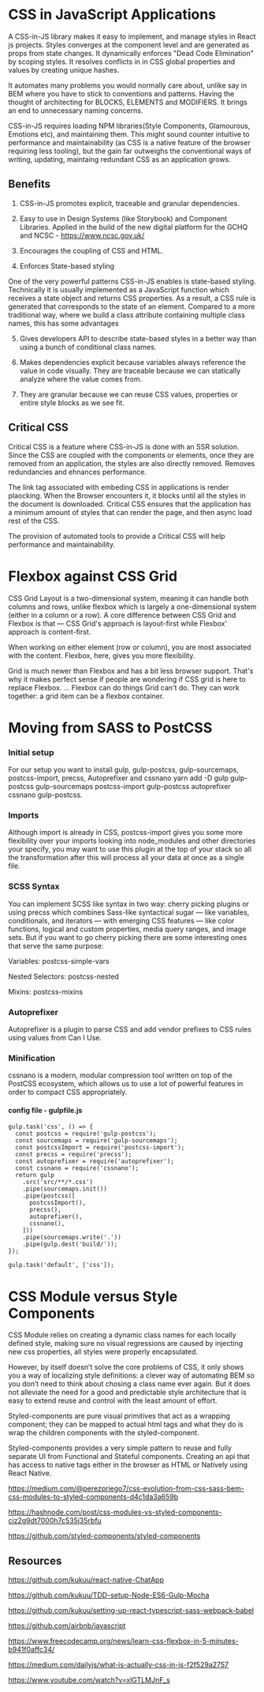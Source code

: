 # CSS in JavaScript Applications

A CSS-in-JS library makes it easy to implement, and manage styles in React js projects. Styles converges at the component level and are generated as props from state changes. It dynamically enforces "Dead Code Elimination" by scoping styles. It resolves conflicts in in CSS global  properties and values by creating unique hashes.

It automates many problems you would normally care about, unlike say in BEM where you have to stick to conventions and patterns. Having the thought of architecting for BLOCKS, ELEMENTS and MODIFIERS. It brings an end to unnecessary naming concerns. 

CSS-in-JS requires loading NPM libraries(Style Components, Glamourous, Emotions etc), and maintaining them. This might sound counter intuitive to performance and maintainability (as CSS is a native feature of the browser requiring less tooling), but the gain far outweighs the conventional ways of writing, updating, maintaing redundant CSS as an application grows.

## Benefits

1. CSS-in-JS promotes explicit, traceable and granular dependencies.

2. Easy to use in Design Systems (like Storybook) and Component Libraries. Applied in the build of the new digital platform for the GCHQ and NCSC - https://www.ncsc.gov.uk/

3. Encourages the coupling of CSS and HTML.

4. Enforces State-based styling

One of the very powerful patterns CSS-in-JS enables is state-based styling. Technically it is usually implemented as a JavaScript function which receives a state object and returns CSS properties. As a result, a CSS rule is generated that corresponds to the state of an element. Compared to a more traditional way, where we build a class attribute containing multiple class names, this has some advantages

5. Gives developers API to describe state-based styles in a better way than using a bunch of conditional class names.

6. Makes dependencies explicit because variables always reference the value in code visually. They are traceable because we can statically analyze where the value comes from. 

7. They are granular because we can reuse CSS values, properties or entire style blocks as we see fit.


## Critical CSS

Critical CSS is a feature where CSS-in-JS is done with an SSR solution. Since the CSS are coupled with the components or elements, once they are removed from an application, the styles are also directly removed. Removes redundancies and ehnances performance.

The link tag associated with embeding CSS in applications is render plaocking. When the Browser encounters it, it blocks until all the styles in the document is downloaded. Critical CSS ensures that the application has a minimum amount of styles that can render the page, and then async load rest of the CSS.

The provision of automated tools to provide a Critical CSS will help performance and maintainability.


# Flexbox against CSS Grid

CSS Grid Layout is a two-dimensional system, meaning it can handle both columns and rows, unlike flexbox which is largely a one-dimensional system (either in a column or a row). A core difference between CSS Grid and Flexbox is that — CSS Grid's approach is layout-first while Flexbox' approach is content-first.

When working on either element (row or column), you are most associated with the content. Flexbox, here, gives you more flexibility.

Grid is much newer than Flexbox and has a bit less browser support. That's why it makes perfect sense if people are wondering if CSS grid is here to replace Flexbox. ... Flexbox can do things Grid can't do. They can work together: a grid item can be a flexbox container.


# Moving from SASS to PostCSS

### Initial setup
For our setup you want to install gulp, gulp-postcss, gulp-sourcemaps, postcss-import, precss, Autoprefixer and cssnano
yarn add -D gulp gulp-postcss gulp-sourcemaps postcss-import gulp-postcss autoprefixer cssnano gulp-postcss.

### Imports

Although import is already in CSS, postcss-import gives you some more flexibility over your imports looking into node_modules and other directories your specify, you may want to use this plugin at the top of your stack so all the transformation after this will process all your data at once as a single file.
 
### SCSS Syntax
You can implement SCSS like syntax in two way: cherry picking plugins or using precss which combines Sass-like syntactical sugar — like variables, conditionals, and iterators — with emerging CSS features — like color functions, logical and custom properties, media query ranges, and image sets.
But if you want to go cherry picking there are some interesting ones that serve the same purpose:

Variables: postcss-simple-vars

Nested Selectors: postcss-nested

Mixins: postcss-mixins

### Autoprefixer
Autoprefixer is a plugin to parse CSS and add vendor prefixes to CSS rules using values from Can I Use.


### Minification
cssnano is a modern, modular compression tool written on top of the PostCSS ecosystem, which allows us to use a lot of powerful features in order to compact CSS appropriately.

#### config file - gulpfile.js

```
gulp.task('css', () => {
  const postcss = require('gulp-postcss');
  const sourcemaps = require('gulp-sourcemaps');
  const postcssImport = require('postcss-import');
  const precss = require('precss');
  const autoprefixer = require('autoprefixer');
  const cssnano = require('cssnano');
  return gulp
    .src('src/**/*.css')
    .pipe(sourcemaps.init())
    .pipe(postcss([
      postcssImport(),
      precss(),
      autoprefixer(),
      cssnano(),
    ]))
    .pipe(sourcemaps.write('.'))
    .pipe(gulp.dest('build/'));
});

gulp.task('default', ['css']);

```


# CSS  Module versus Style Components

CSS Module relies on creating a dynamic class names for each locally defined style, making sure no visual regressions are caused by injecting new css properties, all styles were properly encapsulated.

However,  by itself doesn’t solve the core problems of CSS, it only shows you a way of localizing style definitions: a clever way of automating BEM so you don’t need to think about chosing a class name ever again.
But it does not alleviate the need for a good and predictable style architecture that is easy to extend reuse and control with the least amount of effort.

Styled-components are pure visual primitives that act as a wrapping component; they can be mapped to actual html tags and what they do is wrap the children components with the styled-component.

Styled-components provides a very simple pattern to reuse and fully separate UI from Functional and Stateful components. Creating an api that has access to native tags either in the browser as HTML or Natively using React Native.

https://medium.com/@perezpriego7/css-evolution-from-css-sass-bem-css-modules-to-styled-components-d4c1da3a659b

https://hashnode.com/post/css-modules-vs-styled-components-ciz2g9dt7000h7c535j35rbfu

https://github.com/styled-components/styled-components

## Resources

https://github.com/kukuu/react-native-ChatApp 

https://github.com/kukuu/TDD-setup-Node-ES6-Gulp-Mocha 

https://github.com/kukuu/setting-up-react-typescript-sass-webpack-babel

https://github.com/airbnb/javascript

https://www.freecodecamp.org/news/learn-css-flexbox-in-5-minutes-b941f0affc34/ 

https://medium.com/dailyjs/what-is-actually-css-in-js-f2f529a2757 

https://www.youtube.com/watch?v=xlGTLMJnF_s



